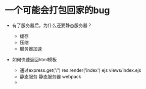 # 一个可能会打包回家的bug
  
  - 有了服务器后，为什么还要静态服务器？
    - 缓存
    - 压缩
    - 服务器加速


  - 如何快速返回html模板 
    - 通过express.get('/')  res.render('index')  ejs views/index.ejs  
    - 静态服务 静态服务器  webpack 
    - 
